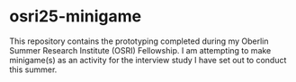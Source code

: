 # osri25-minigame

This repository contains the prototyping completed during my Oberlin Summer Research Institute (OSRI) Fellowship. I am attempting to make minigame(s) as an activity for the interview study I have set out to conduct this summer. 
